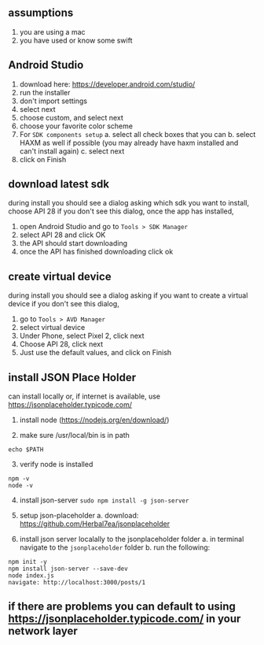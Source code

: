 
## assumptions
1. you are using a mac
2. you have used or know some swift

## Android Studio
1. download here: https://developer.android.com/studio/
2. run the installer
3. don't import settings
4. select next
5. choose custom, and select next
6. choose your favorite color scheme
7. For `SDK components setup`
  a. select all check boxes that you can
  b. select HAXM as well if possible (you may already have haxm installed and can't install again)
  c. select next
8. click on Finish


## download latest sdk
during install you should see a dialog asking which sdk you want to install, choose API 28
if you don't see this dialog, once the app has installed, 
  1. open Android Studio and go to `Tools > SDK Manager`
  2. select API 28 and click OK
  3. the API should start downloading
  4. once the API has finished downloading click ok


## create virtual device
during install you should see a dialog asking if you want to create a virtual device
if you don't see this dialog, 
  1. go to `Tools > AVD Manager`
  2. select virtual device
  3. Under Phone, select Pixel 2, click next
  4. Choose API 28, click next
  5. Just use the default values, and click on Finish


## install JSON Place Holder 
can install locally or, if internet is available, use https://jsonplaceholder.typicode.com/

1. install node (https://nodejs.org/en/download/)

2. make sure /usr/local/bin is in path
```
echo $PATH
```

3. verify node is installed
```
npm -v
node -v
```

4. install json-server
```sudo npm install -g json-server```

5. setup json-placeholder
  a. download:  https://github.com/Herbal7ea/jsonplaceholder

6. install json server localally to the jsonplaceholder folder
  a. in terminal navigate to the `jsonplaceholder` folder
  b. run the following:
```
npm init -y
npm install json-server --save-dev
node index.js
navigate: http://localhost:3000/posts/1
```

## if there are problems you can default to using https://jsonplaceholder.typicode.com/ in your network layer
